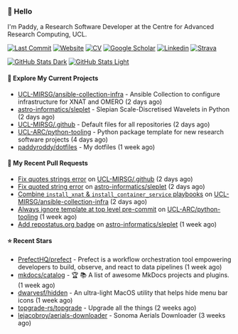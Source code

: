 ### 👋 Hello

I'm Paddy, a Research Software Developer at the Centre for Advanced Research
Computing, UCL.

[![Last Commit](https://img.shields.io/github/last-commit/paddyroddy/paddyroddy/main?label=updated)](https://github.com/paddyroddy)
[![Website](https://img.shields.io/badge/GitHub%20Pages-222?logo=githubpages&logoColor=fff&style=for-the-badge&style=flat)](https://paddyroddy.github.io)
[![CV](https://img.shields.io/badge/CV-PDF-pink.svg)](https://paddyroddy.github.io/cv)
[![Google Scholar](https://img.shields.io/badge/Google%20Scholar-4285F4?logo=googlescholar&logoColor=fff&style=for-the-badge&style=flat)](https://scholar.google.com/citations?user=OFigHUwAAAAJ)
[![Linkedin](https://img.shields.io/badge/LinkedIn-0A66C2?logo=linkedin&logoColor=fff&style=for-the-badge&style=flat)](https://www.linkedin.com/in/patrickjamesroddy)
[![Strava](https://img.shields.io/badge/Strava-FC4C02?style=for-the-badge&logo=strava&logoColor=white&style=flat)](https://www.strava.com/athletes/patrick_roddy)

[![GitHub Stats Dark](https://github-readme-stats-paddyroddy.vercel.app/api?username=paddyroddy&disable_animations=true&hide_border=true&hide_title=true&include_all_commits=true&rank_icon=github&show=prs_merged,reviews&show_icons=true&theme=tokyonight)](https://github.com/paddyroddy/paddyroddy#gh-dark-mode-only)
[![GitHub Stats Light](https://github-readme-stats-paddyroddy.vercel.app/api?username=paddyroddy&disable_animations=true&hide_border=true&hide_title=true&include_all_commits=true&rank_icon=github&show=prs_merged,reviews&show_icons=true&theme=default)](https://github.com/paddyroddy/paddyroddy#gh-light-mode-only)

#### 👷 Explore My Current Projects

- [UCL-MIRSG/ansible-collection-infra](https://github.com/UCL-MIRSG/ansible-collection-infra) - Ansible Collection to configure infrastructure for XNAT and OMERO
  (2 days ago)
- [astro-informatics/sleplet](https://github.com/astro-informatics/sleplet) - Slepian Scale-Discretised Wavelets in Python
  (2 days ago)
- [UCL-MIRSG/.github](https://github.com/UCL-MIRSG/.github) - Default files for all repositories
  (2 days ago)
- [UCL-ARC/python-tooling](https://github.com/UCL-ARC/python-tooling) - Python package template for new research software projects
  (4 days ago)
- [paddyroddy/dotfiles](https://github.com/paddyroddy/dotfiles) - My dotfiles
  (1 week ago)

#### 🔨 My Recent Pull Requests

- [Fix quotes strings error](https://github.com/UCL-MIRSG/.github/pull/100) on [UCL-MIRSG/.github](https://github.com/UCL-MIRSG/.github)
  (2 days ago)
- [Fix quoted string error](https://github.com/astro-informatics/sleplet/pull/361) on [astro-informatics/sleplet](https://github.com/astro-informatics/sleplet)
  (2 days ago)
- [Combine `install_xnat` &amp; `install_container_service` playbooks](https://github.com/UCL-MIRSG/ansible-collection-infra/pull/89) on [UCL-MIRSG/ansible-collection-infra](https://github.com/UCL-MIRSG/ansible-collection-infra)
  (2 days ago)
- [Always ignore template at top level pre-commit](https://github.com/UCL-ARC/python-tooling/pull/320) on [UCL-ARC/python-tooling](https://github.com/UCL-ARC/python-tooling)
  (1 week ago)
- [Add repostatus.org badge](https://github.com/astro-informatics/sleplet/pull/360) on [astro-informatics/sleplet](https://github.com/astro-informatics/sleplet)
  (1 week ago)

#### ⭐ Recent Stars

- [PrefectHQ/prefect](https://github.com/PrefectHQ/prefect) - Prefect is a workflow orchestration tool empowering developers to build, observe, and react to data pipelines
  (1 week ago)
- [mkdocs/catalog](https://github.com/mkdocs/catalog) - :trophy: :books: A list of awesome MkDocs projects and plugins. 
  (1 week ago)
- [dwarvesf/hidden](https://github.com/dwarvesf/hidden) - An ultra-light MacOS utility that helps hide menu bar icons
  (1 week ago)
- [topgrade-rs/topgrade](https://github.com/topgrade-rs/topgrade) - Upgrade all the things
  (2 weeks ago)
- [lejacobroy/aerials-downloader](https://github.com/lejacobroy/aerials-downloader) - Sonoma Aerials Downloader
  (3 weeks ago)
